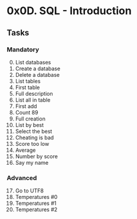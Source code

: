# 0x0D. SQL - Introduction

## Tasks

### **Mandatory**

0. List databases
1. Create a database
2. Delete a database
3. List tables
4. First table
5. Full description
6. List all in table
7. First add
8. Count 89
9. Full creation
10. List by best
11. Select the best
12. Cheating is bad
13. Score too low
14. Average
15. Number by score
16. Say my name

### **Advanced**

17. Go to UTF8
18. Temperatures #0
19. Temperatures #1
20. Temperatures #2

